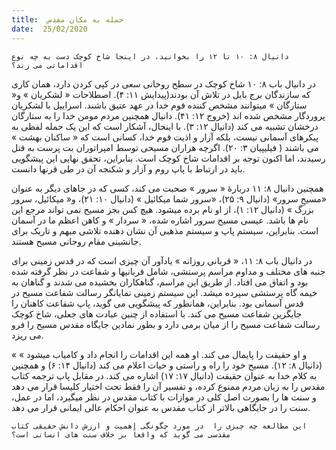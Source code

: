 ```yaml
---
title:  حمله به مکان مقدس
date:  25/02/2020
---
```


`دانیال ۸: ۱۰ تا ۱۲ را بخوانید، در اینجا شاخ کوچک دست به چه نوع اقداماتی می زند؟`

در دانیال باب ۸: ۱۰ شاخ کوچک در سطح روحانی سعی در کپی کردن دارد، همان کاری که سازندگان برج بابل در تلاش آن بودند(پیدایش ۱۱: ۴). اصطلاحات « لشکریان » و« ستارگان » میتوانند مشخص کننده قوم خدا در عهد عتیق باشند. اسراییل با لشکریان پروردگار مشخص شده اند (خروج ۱۲: ۴۱).  دانیال همچنین مردم مومن خدا را به ستارگان درخشان تشبیه می کند (دانیال ۱۲: ۳). با اینحال، آشکار است که این یک حمله لفظی به پیکرهای آسمانی نیست، بلکه آزار و اذیت قوم خدا، کسانی است که « ساکنان بهشت » می باشند ( فیلیپیان ۳: ۲۰). اگرچه هزاران مسیحی توسط امپراتوران بت پرست به قتل رسیدند، اما اکنون توجه بر اقدامات شاخ کوچک است. بنابراین، تحقق نهایی این پیشگویی باید در ارتباط  با پاپ روم و آزار و شکنجه آن در طی قرنها دانست.

همچنین دانیال ۸: ۱۱ دربارهٔ « سرور » صحبت می کند، کسی که در جاهای دیگر به عنوان «مسیحِ سرور» (دانیال ۹: ۲۵)، «سرور شما میکائیل » (دانیال ۱۰: ۲۱)، و« میکائیل، سرور بزرگ » (دانیال ۱۲: ۱)، از او نام برده میشود. هیچ کس بجز مسیح نمی تواند مرجع این نام ها باشد. عیسی مسیح سرور اشاره شده، « سردار » و کاهن اعظم ما در آسمان است. بنابراین، سیستم پاپ و سیستم مذهبی آن نشان دهنده تلاشی مبهم و تاریک برای جانشینی مقام روحانی مسیح هستند.

در دانیال باب ۸: ۱۱، « قربانی روزانه » یادآور آن چیزی است که در قدس زمینی برای جنبه های مختلف و مداوم مراسم پرستشی، شامل قربانیها و شفاعت در نظر گرفته شده بود و اتفاق می افتاد. از طریق این مراسم، گناهکاران بخشیده می شدند و گناهان به خیمه گاه پرستشی سپرده میشد. این سیستم زمینی نمایانگر رسالت شفاعت مسیح در قدس آسمانی بود. بنابراین، همانطور که پیشگویی می گوید، پاپ شفاعت کاهنان را جایگزین شفاعت مسیح می کند. با استفاده از چنین عبادت های جعلی، شاخ کوچک رسالت شفاعت مسیح را از میان برمی دارد و بطور نمادین جایگاه مقدس مسیح را فرو می ریزد.

« و او حقیقت را پایمال می کند. او همه این اقدامات را انجام داد و کامیاب میشود » (دانیال ۸: ۱۲). مسیح خود را راه و راستی و حیات اعلام می کند (دانیال ۱۴: ۶) و همچنین به کلام خدا به عنوان حقیقت (دانیال ۱۷: ۱۷) اشاره می کند. در مقابل پاپ ترجمه کتاب مقدس را به زبان مردم ممنوع کرده، و تفسیر آن را فقط تحت اختیار کلیسا قرار می دهد و سنت ها را بصورت اصل کلی در موازات با کتاب مقدس در نظر میگیرد، اما در عمل، سنت را در جایگاهی بالاتر از کتاب مقدس به عنوان احکام عالی ایمانی قرار می دهد.

`این مطالعه چه چیزی را  در مورد چگونگی اهمیت و ارزش دانش حقیقی کتاب مقدسی می گوید که واقعاً بر خلاف سنت های انسانی است؟`